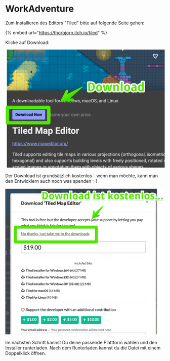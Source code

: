 # WorkAdventure

Zum Installieren des Editors "Tiled" bitte auf folgende Seite gehen:

{% embed url="https://thorbjorn.itch.io/tiled" %}

Klicke auf Download:

![](../.gitbook/assets/tiled-map-editor-by-thorbjorn-2021-06-07-09-28-01-1-.png)

Der Download ist grundsätzlich kostenlos - wenn man möchte, kann man den Entwicklern auch noch was spenden :-)

![](../.gitbook/assets/tiled-map-editor-by-thorbjorn-2021-06-07-09-28-37-1-.png)

Im nächsten Schritt kannst Du deine passende Plattform wählen und den Installer runterladen. Nach dem Runterladen kannst du die Datei mit einem Doppelklick öffnen.
